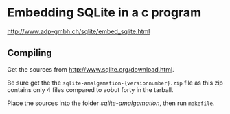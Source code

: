 # Embedding SQLite in a c program

http://www.adp-gmbh.ch/sqlite/embed_sqlite.html

## Compiling ##

Get the sources from http://www.sqlite.org/download.html.

Be sure get the the `sqlite-amalgamation-{versionnumber}.zip` file as this 
zip contains only 4 files compared to aobut forty in the tarball.

Place the sources into the folder *sqlite-amalgamation*, then run `makefile`.
